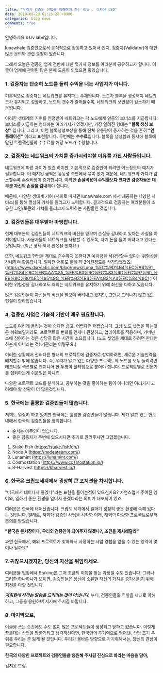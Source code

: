 ```yaml
---
title: "우리가 검증인 산업을 이해해야 하는 이유 : 김지윤 CEO"
date: 2019-08-28 02:26:28 +0900
categories: blog news
comments: true
---
```


안녕하세요 dsrv labs입니다.

lunawhale 검증인으로서 공식적으로 활동하고 있어서 인지,
검증자(Validator)에 대한 많은 문의와 관련 요청이 있습니다.

그래서 오늘은 검증인 업계 전반에 대한 몇가지 정보를 여러분께 공유하고자 합니다. 이 글이 업계에 관련된 많은 분께 도움이 되었으면 좋겠습니다.


### 1. 검증자는 단순히 노드를 돌려 수익을 내는 사업자가 아니다.

기본적으로 검증자는 네트워크를 유지하는 주체입니다.
노드가 블록을 생성해야 네트워크가 유지되고 성장하고, 노드의 갯수가 줄어들수록, 네트워크의 보안성이 감소하기 때문입니다.

이러한 생태계의 기여를 인정받아 네트워크는 각 노드에게 일종의 보너스를 지급합니다. 보너스를 지급하는 형태에는 여러가지가 있겠지만, 가장 알려진 형태는 **"블록 생성 보상"** 입니다. 그리고, 이런 블록생성보상을 통해 전체 유통량이 증가하는 것을 흔히 **"인플레이션"** 이라고 표현합니다.
두번째는 **수수료**입니다. 블록을 생성함과 동시에 블록에 담긴 트렌젝션들의 수수료를 해당 노드가 수령합니다.
 

### 2. 검증자는 네트워크의 가치를 증가시켜야할 이유를 가진 사람들입니다. 
네트워크에 따른 차이가 있긴 하지만, 기본적으로 검증인이 되려면 어느정도의 예치가 필요합니다. 이 예치된 금액은 유동성 측면에서 묶여 있기 때문에, 네트워크의 가치가 감소할수록 손실비용이 증가합니다.
이러한 **손실비용이 수익률보다 크다면 검증자들은 대부분 자신의 손실을 감내**해야 합니다.

때문에, 다양한 생태계 기여 (저희로 따지면 lunawhale.com 에서 제공하는 다양한 서비스)를 통해 열심히 가치를 올리고자 노력합니다.
결과적으로 검증자는 여러분들이 소유한 코인/토큰의 가치를 올리고자 노력하는 사람들인 것입니다.


### 3. 검증인들은 대우받아 마땅합니다.
현재 대부분의 검증인들이 네트워크의 비전을 믿으며 손실을 감내하고 있다는 사실을 아셔야합니다. 사용자들이 네트워크를 사용할 수 있도록, 자기 돈을 들여 버텨내고 있다는 것입니다. (최근 장세 역시 한몫을 했지요.)
 
또한, 네트워크 헌법을 제대로 준수하지 못한다면 예치금을 삭감당할수 있다는 위험성을 감내하며 활동합니다. 얼마전 저희도 한화 약 2억원정도를 삭감당했었죠. (https://www.dsrvlabs.com/blog/news/Luna_%EC%9D%B4%EC%A4%91_%EC%84%9C%EB%AA%85_%EB%B0%9C%EC%83%9D%EC%97%90_%EB%8C%80%ED%95%9C_%EB%B3%B4%EA%B3%A0%EC%84%9C/ )
이러한 위험성을 감내하고도 저희는 네트워크를 유지하기 위해 최선을 다하고 있습니다.

많은 검증인들이 자신들의 비전을 믿으며 버텨내고 있지만, 그만큼 드러나지 않고 있는 현실이 안타깝습니다.



### 4. 검증인 사업은 기술적 기반이 매우 필요합니다.

노드를 여러개 돌리는 것이 쉽다면 쉽고, 어렵다면 어렵습니다.
그냥 노드 셋업을 하는것은 쉬워보일지라도, 프로젝트의 변화를 언제나 관찰하고, 업데이트를 적용하며, 거버넌스에 참여하는 것은 상당히 많은 시간이 소요됩니다. (노드 셋업을 제대로 하려면 한대만 하는게 아니라는 것! 키관리는 어떻구요.)

이러한 상황에서 전혀다른 형태의 프로젝트에 검증자로 참여하려면, 새로운 기술인력을 배치할수 밖에 없습니다. 즉, 우리가 알고 있는 다양한 프로젝트의 노드를 모두 돌리려면 테크니컬 섹션별로 엔지니어 한,두명이 풀타임으로 붙어야 합니다. 프로젝트별로 전문가를 섭외하는게 쉬운일은 아니죠.

다양한 프로젝트 코드를 분석하고, 공부하는 것을 좋아하는 팀이 아니라면 여러가지 고려해야 할 상황이 더 많을것입니다.

### 5. 한국에는 훌륭한 검증인들이 많습니다.
저희도 열심히 하고 있지만 한국에는 훌륭한 검증인들이 많습니다.
제가 알고 있는 한도내에서 한국의 검증인들을 정리합니다.
* 순서는 아무의미 없습니다.
* 좋은 검증자가 주변에 있으시다면 추가로 알려주시면 고맙겠습니다.

1. Stake.Fish (https://stake.fish/en/)
2. Node A (https://nodeateam.com/)
3. Lunamint (https://lunamint.com/)
4. Cosmostation (https://www.cosmostation.io/)
5. B-Harvest (https://bharvest.io/)


### 6.  한국은 크립토세계에서 굉장히 큰 포지션을 차지합니다.
"미국에서 태어나서 좋겠다"라는 표현을 들어본적이 있으신가요?
자연스럽게 주어진 영어와, 일하기 좋은 환경을 얻어서 좋겠다라는 의미가 내포되어 있죠.

여러분은 한국에 태어났습니다. 크립토 세계에서 일하기 굉장히 좋은 환경에 속해 있다는 것입니다. 일례로, 저희가 검증인 사업을 시작한 이래, 해외의 다양한 프로젝트로부터 문의를 받았습니다.

**"한국은 큰시장이다, 우리의 검증인이 되어주지 않겠나?, 조건을 제시해달라"**

과연 한국에서, 해외 프로젝트가 찾아와서 사정하는 사업 경험을 얻을 수 있는 영역이 몇이나 될까요?


### 7.  귀찮으시겠지만, 당신의 자산을 위임하세요.
여러분들 입장에서 Staking은 그저 조금의 이득을 얻는 과정일 수도 있습니다. 그러나 그러한 하나하나가 모이면, 검증인들은 당신이 소유한 자산의 가치를 증가시키기 위해 최선을 다할 것입니다.

***저희한테 하라는 말씀을 드리려는 것이 아닙니다.***
부디, 검증인들의 역할을 제대로 이해하고, 그들을 응원하며 지지해 주시길 바랍니다.

### 8.  마지막으로,
이글을 쓰는 순간에도 수도 없이 많은 프로젝트들이 생성되고 망하고 있습니다. 이렇게 꿈틀대는 산업을 망한거라고 생각하신다면,  한국인의 투기력으로 얻어낸, 산업 초기 우위를 우리는 곧 잃게 될 것입니다.
우리가 올바른 방향으로 가기위해서는, 당신의 관심이 필요합니다.

**한국의 다양한 프로젝트와 검증인들을 응원해 주시길 진심으로 바라는 마음을 담아,**

김지윤 드림.



